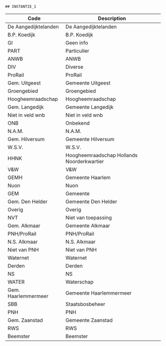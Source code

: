 	## INSTANTIE_1			
				
|	Code	|	Description	|
|	---	|	---	|
|	De Aangedijktelanden	|	De Aangedijktelanden	|
|	B.P. Koedijk	|	B.P. Koedijk	|
|	GI	|	Geen info	|
|	PART	|	Particulier	|
|	ANWB	|	ANWB	|
|	DIV	|	Diverse	|
|	ProRail	|	ProRail	|
|	Gem. Uitgeest	|	Gemeente Uitgeest	|
|	Groengebied	|	Groengebied	|
|	Hoogheemraadschap	|	Hoogheemraadschap	|
|	Gem. Langedijk	|	Gemeente Langedijk	|
|	Niet in veld wnb	|	Niet in veld wnb	|
|	ONB	|	Onbekend	|
|	N.A.M.	|	N.A.M.	|
|	Gem. Hilversum	|	Gemeente Hilversum	|
|	W.S.V.	|	W.S.V.	|
|	HHNK	|	Hoogheemraadschap Hollands Noorderkwartier	|
|	V&W	|	V&W	|
|	GEMH	|	Gemeente Haarlem	|
|	Nuon	|	Nuon	|
|	GEM	|	Gemeente	|
|	Gem. Den Helder	|	Gemeente Den Helder	|
|	Overig	|	Overig	|
|	NVT	|	Niet van toepassing	|
|	Gem. Alkmaar	|	Gemeente Alkmaar	|
|	PNH/ProRail	|	PNH/ProRail	|
|	N.S. Alkmaar	|	N.S. Alkmaar	|
|	Niet van PNH	|	Niet van PNH	|
|	Waternet	|	Waternet	|
|	Derden	|	Derden	|
|	NS	|	NS	|
|	WATER	|	Waterschap	|
|	Gem. Haarlemmermeer	|	Gemeente Haarlemmermeer	|
|	SBB	|	Staatsbosbeheer	|
|	PNH	|	PNH	|
|	Gem. Zaanstad	|	Gemeente Zaanstad	|
|	RWS	|	RWS	|
|	Beemster	|	Beemster	|
